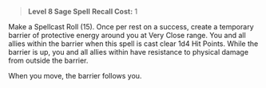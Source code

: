 > **Level 8 Sage Spell**
> **Recall Cost:** 1

Make a Spellcast Roll (15). Once per rest on a success, create a temporary barrier of protective energy around you at Very Close range. You and all allies within the barrier when this spell is cast clear 1d4 Hit Points. While the barrier is up, you and all allies within have resistance to physical damage from outside the barrier.

When you move, the barrier follows you.
